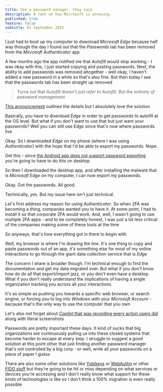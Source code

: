 ```yaml
---
title: Use a password manager, they said
description: A rant on how Microsoft is annoying
published: true
feature: false
subtitle: 01 September 2025
---
```

I just had to boot up my computer to download _Microsoft Edge_ because half way through the day I found out that the _Passwords_ tab has been removed from the _Microsoft Authenticator_ app

A few months ago the app notified me that _Autofill_ would stop working - I was okay with this, I just started copying and pasting passwords. Next, the ability to add passwords was removed altogether - well okay, I haven't added a new password in a while so that's also fine. But then today I see that the passwords tab has been straight up removed

> Turns out that _Autofill doesn't just refer to Autofill. But the entirety of password management_

[This announcement](https://support.microsoft.com/en-us/account-billing/changes-to-microsoft-authenticator-autofill-09fd75df-dc04-4477-9619-811510805ab6) outlines the details but I absolutely love the solution

Basically, you have to download _Edge_ in order to get passwords to autofill at the OS level. But what if you don't want to use that but just want your passwords? Well you can still use _Edge_ since that's now where passwords live

Okay. So I downloaded _Edge_ on my phone (where I was using _Authenticator_) with the hope that I'd be able to export my passwords. Nope.

Get this - since [the Android app does not support password exporting](https://learn.microsoft.com/en-us/answers/questions/2389677/export-passwords-edge-for-androdi) you're going to have to do this on desktop

So then I downloaded the desktop app, and after installing the malware that is _Microsoft Edge_ on my computer, I can now export my passwords.

Okay. Got the passwords. All good.

Technically, yes. But my issue here isn't just technical.

Let's first address my reason for using _Authenticator_. So when 2FA was becoming a thing, companies wanted you to have it. At some point, I had to install it so that corporate 2FA would work. And, well, I wasn't going to use multiple 2FA apps - and to be completely honest, I was just a lot less critical of the companies making some of these tools at the time

So anyways, that's how everything got in there to begin with

Well, my browser is where I'm drawing the line. It's one thing to copy and paste passwords out of an app, it's something else for most of my online interactions to go through the giant data collection service that is _Edge_

The concern I share is broader though. I'm technical enough to find the documentation and get my data migrated over. But what if you don't know how do do all that export/import jazz, or you don't even have a desktop. What if you don't really understand the implications of having a single organization tracking you across all your interactions

It's as simple as pushing you towards a specific web browser, or search engine, or forcing you to log into _Windows_ with your _Microsoft Account_ - because that's the only way to use the computer that you own

Let's also not forget about [_Copilot_ that was recording every action users did](https://www.bbc.com/news/articles/cpwwqp6nx14o) along with literal screenshots

Passwords are pretty important these days. It kind of sucks that big organizations are continuously pulling us into these closed systems that become harder to escape at every step. I struggle to suggest a good solution at this point other that just finding another password manager that's not controlled by a big corp - or well, write all your passwords on a piece of paper I guess

There are also some other solutions like [Yubikeys](https://en.wikipedia.org/wiki/YubiKey) or [WebAuthn](https://en.wikipedia.org/wiki/WebAuthn) or other [FIDO stuff](https://en.wikipedia.org/wiki/FIDO_Alliance) but they're going to be hit or miss depending on what services or devices you're accessing and I don't really know what support for these kinds of technologies is like so I don't think a 100% migration is even really possible